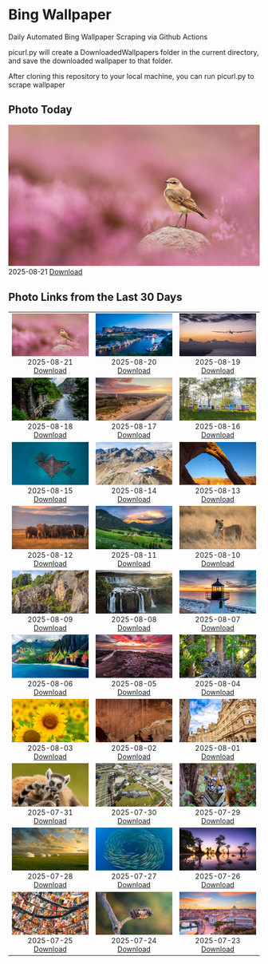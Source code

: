 # Bing Wallpaper


Daily Automated Bing Wallpaper Scraping via Github Actions

picurl.py will create a DownloadedWallpapers folder in the current directory,
and save the downloaded wallpaper to that folder.

After cloning this repository to your local machine, you can run picurl.py to scrape wallpaper



## Photo Today


![](./DownloadedWallpapers/2025-08-21.jpg)2025-08-21 [Download](./DownloadedWallpapers/2025-08-21.jpg)

## Photo Links from the Last 30 Days


|      |      |      |
| :----: | :----: | :----: |
|![](./DownloadedWallpapers/2025-08-21.jpg)2025-08-21 [Download](./DownloadedWallpapers/2025-08-21.jpg)|![](./DownloadedWallpapers/2025-08-20.jpg)2025-08-20 [Download](./DownloadedWallpapers/2025-08-20.jpg)|![](./DownloadedWallpapers/2025-08-19.jpg)2025-08-19 [Download](./DownloadedWallpapers/2025-08-19.jpg)|
|![](./DownloadedWallpapers/2025-08-18.jpg)2025-08-18 [Download](./DownloadedWallpapers/2025-08-18.jpg)|![](./DownloadedWallpapers/2025-08-17.jpg)2025-08-17 [Download](./DownloadedWallpapers/2025-08-17.jpg)|![](./DownloadedWallpapers/2025-08-16.jpg)2025-08-16 [Download](./DownloadedWallpapers/2025-08-16.jpg)|
|![](./DownloadedWallpapers/2025-08-15.jpg)2025-08-15 [Download](./DownloadedWallpapers/2025-08-15.jpg)|![](./DownloadedWallpapers/2025-08-14.jpg)2025-08-14 [Download](./DownloadedWallpapers/2025-08-14.jpg)|![](./DownloadedWallpapers/2025-08-13.jpg)2025-08-13 [Download](./DownloadedWallpapers/2025-08-13.jpg)|
|![](./DownloadedWallpapers/2025-08-12.jpg)2025-08-12 [Download](./DownloadedWallpapers/2025-08-12.jpg)|![](./DownloadedWallpapers/2025-08-11.jpg)2025-08-11 [Download](./DownloadedWallpapers/2025-08-11.jpg)|![](./DownloadedWallpapers/2025-08-10.jpg)2025-08-10 [Download](./DownloadedWallpapers/2025-08-10.jpg)|
|![](./DownloadedWallpapers/2025-08-09.jpg)2025-08-09 [Download](./DownloadedWallpapers/2025-08-09.jpg)|![](./DownloadedWallpapers/2025-08-08.jpg)2025-08-08 [Download](./DownloadedWallpapers/2025-08-08.jpg)|![](./DownloadedWallpapers/2025-08-07.jpg)2025-08-07 [Download](./DownloadedWallpapers/2025-08-07.jpg)|
|![](./DownloadedWallpapers/2025-08-06.jpg)2025-08-06 [Download](./DownloadedWallpapers/2025-08-06.jpg)|![](./DownloadedWallpapers/2025-08-05.jpg)2025-08-05 [Download](./DownloadedWallpapers/2025-08-05.jpg)|![](./DownloadedWallpapers/2025-08-04.jpg)2025-08-04 [Download](./DownloadedWallpapers/2025-08-04.jpg)|
|![](./DownloadedWallpapers/2025-08-03.jpg)2025-08-03 [Download](./DownloadedWallpapers/2025-08-03.jpg)|![](./DownloadedWallpapers/2025-08-02.jpg)2025-08-02 [Download](./DownloadedWallpapers/2025-08-02.jpg)|![](./DownloadedWallpapers/2025-08-01.jpg)2025-08-01 [Download](./DownloadedWallpapers/2025-08-01.jpg)|
|![](./DownloadedWallpapers/2025-07-31.jpg)2025-07-31 [Download](./DownloadedWallpapers/2025-07-31.jpg)|![](./DownloadedWallpapers/2025-07-30.jpg)2025-07-30 [Download](./DownloadedWallpapers/2025-07-30.jpg)|![](./DownloadedWallpapers/2025-07-29.jpg)2025-07-29 [Download](./DownloadedWallpapers/2025-07-29.jpg)|
|![](./DownloadedWallpapers/2025-07-28.jpg)2025-07-28 [Download](./DownloadedWallpapers/2025-07-28.jpg)|![](./DownloadedWallpapers/2025-07-27.jpg)2025-07-27 [Download](./DownloadedWallpapers/2025-07-27.jpg)|![](./DownloadedWallpapers/2025-07-26.jpg)2025-07-26 [Download](./DownloadedWallpapers/2025-07-26.jpg)|
|![](./DownloadedWallpapers/2025-07-25.jpg)2025-07-25 [Download](./DownloadedWallpapers/2025-07-25.jpg)|![](./DownloadedWallpapers/2025-07-24.jpg)2025-07-24 [Download](./DownloadedWallpapers/2025-07-24.jpg)|![](./DownloadedWallpapers/2025-07-23.jpg)2025-07-23 [Download](./DownloadedWallpapers/2025-07-23.jpg)|


